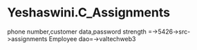 # Yeshaswini.C_Assignments
phone number,customer data,password strength =->5426->src->assignments
  Employee dao=->valtechweb3
